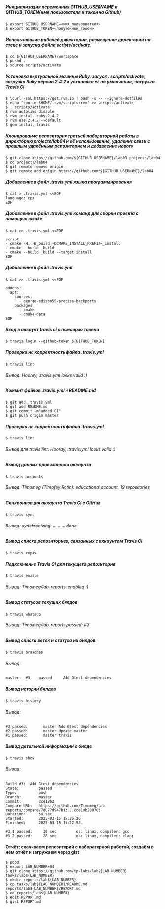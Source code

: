 ##### Инициализация переменных GITHUB_USERNAME и GITHUB_TOKEN(имя пользователя и токен на Github)
```
$ export GITHUB_USERNAME=<имя_пользователя>
$ export GITHUB_TOKEN=<полученный_токен>
```
##### Использование рабочей директории, размещение директории на стеке и запуска файла scripts/activate
```
$ cd ${GITHUB_USERNAME}/workspace
$ pushd .
$ source scripts/activate
```
##### Установка виртуальной машины Ruby, запуск . scripts/activate, загрузка Ruby версии 2.4.2 и установка её по умолчанию, загрузка Travis CI
```
$ \curl -sSL https://get.rvm.io | bash -s -- --ignore-dotfiles
$ echo "source $HOME/.rvm/scripts/rvm" >> scripts/activate
$ . scripts/activate
$ rvm autolibs disable
$ rvm install ruby-2.4.2
$ rvm use 2.4.2 --default
$ gem install travis
```
##### Клонирование репозитория третьей лабораторной работы в директорию projects/lab04 и её использование, удаление связи с прошлым удалённым репозиторием и добавление нового

```
$ git clone https://github.com/${GITHUB_USERNAME}/lab03 projects/lab04
$ cd projects/lab04
$ git remote remove origin
$ git remote add origin https://github.com/${GITHUB_USERNAME}/lab04
```
##### Добавление в файл .travis.yml языка программирования
```
$ cat > .travis.yml <<EOF
language: cpp
EOF
```
##### Добавление в файл .travis.yml команд для сборки проекта с помощью cmake
```
$ cat >> .travis.yml <<EOF

script:
- cmake -H. -B_build -DCMAKE_INSTALL_PREFIX=_install
- cmake --build _build
- cmake --build _build --target install
EOF
```
##### Добавление в файл .travis.yml
```
$ cat >> .travis.yml <<EOF

addons:
  apt:
    sources:
      - george-edison55-precise-backports
    packages:
      - cmake
      - cmake-data
EOF
```
##### Вход в аккаунт travis ci с помощью токена
```
$ travis login --github-token ${GITHUB_TOKEN}
```
##### Проверка на корректность файла .travis.yml
```
$ travis lint
```
###### Вывод: Hooray, .travis.yml looks valid :)
##### Коммит файлов .travis.yml и README.md
```
$ git add .travis.yml
$ git add README.md
$ git commit -m"added CI"
$ git push origin master
```
##### Проверка на корректность файла .travis.yml
```
$ travis lint
```
###### Вывод для travis lint: Hooray, .travis.yml looks valid :)
##### Вывод данных привязанного аккаунта
```
$ travis accounts
```
###### Вывод: Timomeg (Timofey Rotin): educational account, 19 repositories
##### Синхронизация аккаунта Travis CI с GitHub
```
$ travis sync
```
###### Вывод: synchronizing: .......... done
##### Вывод списка репозиториев, связанных с аккаунтом Travis CI
```
$ travis repos
```
##### Подключение Travis CI для текущего репозитория 
```
$ travis enable
```
###### Вывод: Timomeg/lab-reports: enabled :)
##### Вывод статусов текущих билдов
```
$ travis whatsup
```
###### Вывод: Timomeg/lab-reports passed: #3
##### Вывод списка веток и статуса их билдов
```
$ travis branches
```
###### Вывод:
```
master:  #3    passed     Add Gtest dependencies
```
##### Вывод истории билдов
```
$ travis history
```
###### Вывод: 
```
#3 passed:       master Add Gtest dependencies
#2 passed:       master Update master
#1 passed:       master travis
```
##### Вывод детальной информации о билде
```
$ travis show
```
###### Вывод: 
```
Build #3:  Add Gtest dependencies
State:         passed
Type:          push
Branch:        master
Commit:        cce18b2
Compare URL:   https://github.com/Timomeg/lab-reports/compare/7d877d947b12...cce18b288702
Duration:      58 sec
Started:       2025-03-15 15:26:26
Finished:      2025-03-15 15:27:58

#3.1 passed:     30 sec         os: linux, compiler: gcc
#3.2 passed:     28 sec         os: linux, compiler: clang
```
#### Отчёт: скачиваем репозиторий с лабораторной работой, создаём в нём отчёт и загружаем через gist
```
$ popd
$ export LAB_NUMBER=04
$ git clone https://github.com/tp-labs/lab${LAB_NUMBER} tasks/lab${LAB_NUMBER}
$ mkdir reports/lab${LAB_NUMBER}
$ cp tasks/lab${LAB_NUMBER}/README.md reports/lab${LAB_NUMBER}/REPORT.md
$ cd reports/lab${LAB_NUMBER}
$ edit REPORT.md
$ gist REPORT.md
```
